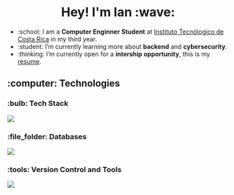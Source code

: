 <h1 align="center"> Hey! I'm Ian :wave: </h1> 

<!------------ Start Intro -------------->
<ul>
  <li>:school: I am a <b>Computer Enginner Student</b> at <a href="https://www.tec.ac.cr/">Instituto Tecnólogico de Costa Rica</a> in my third year.</li>
  <li>:student: I’m currently learning more about <b>backend</b> and <b>cybersecurity</b>.</li>
  <li>:thinking: I’m currently open for a <b>intership opportunity</b>, this is my <a href="https://drive.google.com/file/d/1mtwV7KGm1H1Zd1Q9sik-eqMbbEQA1WOA/view?usp=sharing">resume</a>.</li>
</ul>
<!------------ End Intro -------------->

<!------------ Start Technologies -------------->
<h2> :computer: Technologies </h2>

<h3> :bulb: Tech Stack </h3>
<p align="left">
  <a href="https://skillicons.dev">
    <img src="https://skillicons.dev/icons?i=py,java,c,cs,cpp,html,css,js,astro,flask,postman&theme=dark"/>
  </a>
</p>

<h3> :file_folder: Databases </h3>
<p align="left">
  <a href="https://skillicons.dev">
    <img src="https://skillicons.dev/icons?i=mysql,postgres,mongodb,redis&theme=dark"/>
  </a>
</p>

<h3> :tools: Version Control and Tools </h3>
<p align="left">
  <a href="https://skillicons.dev">
    <img src="https://skillicons.dev/icons?i=git,github,linux,bash,docker,vscode,figma,ai,ps&theme=dark"/>
  </a>
</p>
<br>
<!------------ End Technologies -------------->
